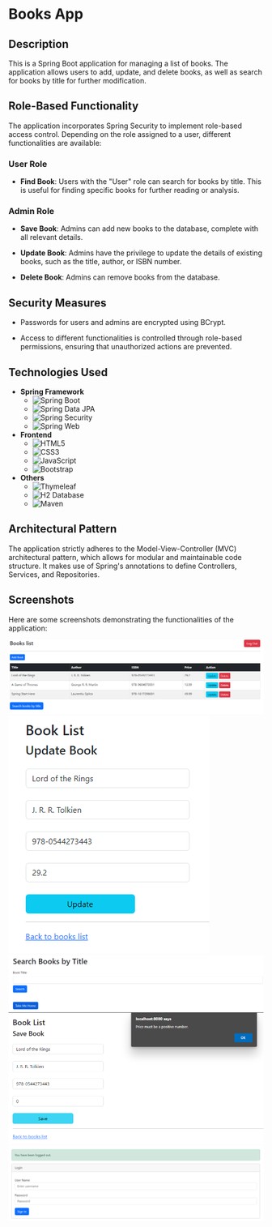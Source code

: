 # Books App

## Description

This is a Spring Boot application for managing a list of books. The application allows users to add, update, and delete books, as well as search for books by title for further modification.

## Role-Based Functionality

The application incorporates Spring Security to implement role-based access control. Depending on the role assigned to a user, different functionalities are available:

### User Role

- **Find Book**: Users with the "User" role can search for books by title. This is useful for finding specific books for further reading or analysis.

### Admin Role

- **Save Book**: Admins can add new books to the database, complete with all relevant details.

- **Update Book**: Admins have the privilege to update the details of existing books, such as the title, author, or ISBN number.

- **Delete Book**: Admins can remove books from the database.

## Security Measures

- Passwords for users and admins are encrypted using BCrypt.

- Access to different functionalities is controlled through role-based permissions, ensuring that unauthorized actions are prevented.

## Technologies Used

- **Spring Framework**
    - ![Spring Boot](https://img.shields.io/badge/Spring_Boot-F2F4F9?style=flat-square&logo=spring-boot)
    - ![Spring Data JPA](https://img.shields.io/badge/Spring_Data_JPA-6DB33F?style=flat-square&logo=spring&logoColor=white)
    - ![Spring Security](https://img.shields.io/badge/Spring_Security-6DB33F?style=flat-square&logo=spring&logoColor=white)
    - ![Spring Web](https://img.shields.io/badge/Spring_Web-6DB33F?style=flat-square&logo=spring&logoColor=white)
- **Frontend**
    - ![HTML5](https://img.shields.io/badge/HTML5-E34F26?style=flat-square&logo=html5&logoColor=white)
    - ![CSS3](https://img.shields.io/badge/CSS3-1572B6?style=flat-square&logo=css3&logoColor=white)
    - ![JavaScript](https://img.shields.io/badge/JavaScript-F7DF1E?style=flat-square&logo=javascript&logoColor=black)
    - ![Bootstrap](https://img.shields.io/badge/Bootstrap-563D7C?style=flat-square&logo=bootstrap&logoColor=white)
- **Others**
    - ![Thymeleaf](https://img.shields.io/badge/Thymeleaf-005F0F?style=flat-square&logo=thymeleaf&logoColor=white)
    - ![H2 Database](https://img.shields.io/badge/H2_Database-1BA8D4?style=flat-square&logo=h2-database&logoColor=white)
    - ![Maven](https://img.shields.io/badge/Maven-C71A36?style=flat-square&logo=apache-maven&logoColor=white)

## Architectural Pattern

The application strictly adheres to the Model-View-Controller (MVC) architectural pattern, which allows for modular and maintainable code structure. It makes use of Spring's annotations to define Controllers, Services, and Repositories.

## Screenshots

Here are some screenshots demonstrating the functionalities of the application:

![List of Books](./images/list.png)
![Update Book](./images/update.png)
![Find Book By Title](./images/find-title.png)
![Validation](./images/validate.png)
![Logout](./images/logout.png)
